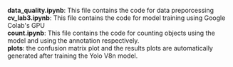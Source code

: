 **data_quality.ipynb**: This file contains the code for data preporcessing <br>
**cv_lab3.ipynb**: This file contains the code for model training using Google Colab's GPU <br>
**count.ipynb**: This file contains the code for counting objects using the model and using the annotation respectively. <br>
**plots**: the confusion matrix plot and the results plots are automatically generated after training the Yolo V8n model.